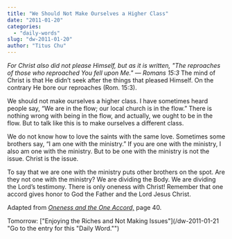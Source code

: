 ```yaml
---
title: "We Should Not Make Ourselves a Higher Class"
date: "2011-01-20"
categories: 
  - "daily-words"
slug: "dw-2011-01-20"
author: "Titus Chu"
---
```


_For Christ also did not please Himself, but as it is written, "The reproaches of those who reproached You fell upon Me." — Romans 15:3_ The mind of Christ is that He didn’t seek after the things that pleased Himself. On the contrary He bore our reproaches (Rom. 15:3).

We should not make ourselves a higher class. I have sometimes heard people say, “We are in the flow; our local church is in the flow.” There is nothing wrong with being in the flow, and actually, we ought to be in the flow. But to talk like this is to make ourselves a different class.

We do not know how to love the saints with the same love. Sometimes some brothers say, “I am one with the ministry.” If you are one with the ministry, I also am one with the ministry. But to be one with the ministry is not the issue. Christ is the issue.

To say that we are one with the ministry puts other brothers on the spot. Are they not one with the ministry? We are dividing the Body. We are dividing the Lord’s testimony. There is only oneness with Christ! Remember that one accord gives honor to God the Father and the Lord Jesus Christ.

Adapted from _[Oneness and the One Accord,](/book-oneness "Go to the listing for this book.")_ page 40.

Tomorrow: ["Enjoying the Riches and Not Making Issues"](/dw-2011-01-21 "Go to the entry for this "Daily Word."")
